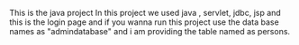 This is the java project In this project we used java , servlet, jdbc, jsp and this is the login page and if you wanna run this project use the data base names as "admindatabase" and i am providing the table named as persons. 
  
